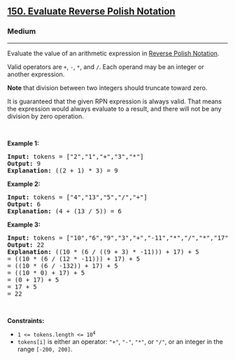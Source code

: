 <h2><a href="https://leetcode.com/problems/evaluate-reverse-polish-notation/">150. Evaluate Reverse Polish Notation</a></h2><h3>Medium</h3><hr><div style="user-select: auto;"><p style="user-select: auto;">Evaluate the value of an arithmetic expression in <a href="http://en.wikipedia.org/wiki/Reverse_Polish_notation" target="_blank" style="user-select: auto;">Reverse Polish Notation</a>.</p>

<p style="user-select: auto;">Valid operators are <code style="user-select: auto;">+</code>, <code style="user-select: auto;">-</code>, <code style="user-select: auto;">*</code>, and <code style="user-select: auto;">/</code>. Each operand may be an integer or another expression.</p>

<p style="user-select: auto;"><strong style="user-select: auto;">Note</strong> that division between two integers should truncate toward zero.</p>

<p style="user-select: auto;">It is guaranteed that the given RPN expression is always valid. That means the expression would always evaluate to a result, and there will not be any division by zero operation.</p>

<p style="user-select: auto;">&nbsp;</p>
<p style="user-select: auto;"><strong style="user-select: auto;">Example 1:</strong></p>

<pre style="user-select: auto;"><strong style="user-select: auto;">Input:</strong> tokens = ["2","1","+","3","*"]
<strong style="user-select: auto;">Output:</strong> 9
<strong style="user-select: auto;">Explanation:</strong> ((2 + 1) * 3) = 9
</pre>

<p style="user-select: auto;"><strong style="user-select: auto;">Example 2:</strong></p>

<pre style="user-select: auto;"><strong style="user-select: auto;">Input:</strong> tokens = ["4","13","5","/","+"]
<strong style="user-select: auto;">Output:</strong> 6
<strong style="user-select: auto;">Explanation:</strong> (4 + (13 / 5)) = 6
</pre>

<p style="user-select: auto;"><strong style="user-select: auto;">Example 3:</strong></p>

<pre style="user-select: auto;"><strong style="user-select: auto;">Input:</strong> tokens = ["10","6","9","3","+","-11","*","/","*","17","+","5","+"]
<strong style="user-select: auto;">Output:</strong> 22
<strong style="user-select: auto;">Explanation:</strong> ((10 * (6 / ((9 + 3) * -11))) + 17) + 5
= ((10 * (6 / (12 * -11))) + 17) + 5
= ((10 * (6 / -132)) + 17) + 5
= ((10 * 0) + 17) + 5
= (0 + 17) + 5
= 17 + 5
= 22
</pre>

<p style="user-select: auto;">&nbsp;</p>
<p style="user-select: auto;"><strong style="user-select: auto;">Constraints:</strong></p>

<ul style="user-select: auto;">
	<li style="user-select: auto;"><code style="user-select: auto;">1 &lt;= tokens.length &lt;= 10<sup style="user-select: auto;">4</sup></code></li>
	<li style="user-select: auto;"><code style="user-select: auto;">tokens[i]</code> is either an operator: <code style="user-select: auto;">"+"</code>, <code style="user-select: auto;">"-"</code>, <code style="user-select: auto;">"*"</code>, or <code style="user-select: auto;">"/"</code>, or an integer in the range <code style="user-select: auto;">[-200, 200]</code>.</li>
</ul>
</div>